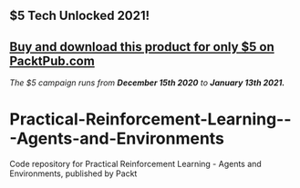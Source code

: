 ## $5 Tech Unlocked 2021!
[Buy and download this product for only $5 on PacktPub.com](https://www.packtpub.com/)
-----
*The $5 campaign         runs from __December 15th 2020__ to __January 13th 2021.__*

# Practical-Reinforcement-Learning---Agents-and-Environments
Code repository for Practical Reinforcement Learning - Agents and Environments, published by Packt

